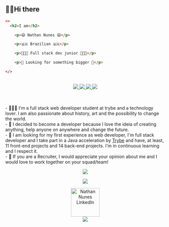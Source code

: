 ## 👋🏽Hi there

```html
<> 
  <h2>I am</h2>

    <p>😄 Nathan Nunes 😄</p>

    <p>🇧🇷 Brazilian 🇧🇷</p>

    <p>👨🏽‍💻 Full stack dev junior 👨🏽‍💻</p>

    <p>💭 Looking for something bigger 💭</p>

</>
```

<br />

<div style="max-width: 900px; margin: auto;" align="center">
  <a href="https://github.com/NunesNathan/alistar-reactjs">
    <img src="https://github-readme-stats.vercel.app/api/pin/?username=nunesnathan&repo=alistar-reactjs&show_owner=true&show_icons=true&title_color=6b92ab&icon_color=6b92ab&text_color=eee&bg_color=313131&card_width=21" >
  </a>
  <a href="https://github.com/NunesNathan/trivia-game">
    <img src="https://github-readme-stats.vercel.app/api/pin/?username=nunesnathan&repo=trivia-game&show_owner=true&show_icons=true&title_color=6b92ab&icon_color=6b92ab&text_color=eee&bg_color=313131&card_width=21" >
  </a>
  <a href="https://github.com/NunesNathan/SummerJob-DesafioPratico">
    <img src="https://github-readme-stats.vercel.app/api/pin/?username=nunesnathan&repo=SummerJob-DesafioPratico&show_owner=true&show_icons=true&title_color=6b92ab&icon_color=6b92ab&text_color=eee&bg_color=313131&card_width=21" >
  </a>
  <a href="https://github.com/NunesNathan/portifolio-web-react">
    <img src="https://github-readme-stats.vercel.app/api/pin/?username=nunesnathan&repo=portifolio-web-react&show_owner=true&show_icons=true&title_color=6b92ab&icon_color=6b92ab&text_color=eee&bg_color=313131&card_width=21" >
  </a>

</div>

<br />
<br />

<div>

  <p>- 👨🏽‍🦱 I'm a full stack web developer student at trybe and a technology lover. I am also passionate about history, art and the possibility to change the world.<br />
  - 💬 I decided to become a developer because I love the ideia of creating anything, help anyone on anywhere and change the future.<br />
  - 🌱 I am looking for my first experience as web developer, I'm full stack developer and I take part in a Java acceleration by <a href="https://www.betrybe.com/">Trybe</a> and have, at least, 11 front-end projects and 14 back-end projects. I'm in continuous learning and I respect it.<br />
  - 🔎 If you are a Recruiter, I would appreciate your opinion about me and I would love to work together on your squad/team!</p>
</div>

<p align="center">
  <img src="https://github-readme-stats.vercel.app/api?username=nunesnathan&cache_seconds=1800&count_private=true&show_icons=true&title_color=6b92ab&icon_color=6b92ab&text_color=eee&bg_color=313131">
</p>
<p align="center">
  <img src="https://github-readme-stats.vercel.app/api/top-langs/?username=nunesnathan&hide_langs_below=.25&title_color=6b92ab&text_color=eee&bg_color=313131&layout=compact">
</p>

<div align="center">
  <a href="https://www.linkedin.com/in/nathannunes-/">
    <img width="90px" align="center" alt="Nathan Nunes LinkedIn" src="https://www.glintinc.com/wp-content/uploads/2017/09/casestudy-linkedin-logo-grey.png" />
  </a>
</div>
<div align="center">
  <img src="https://komarev.com/ghpvc/?username=nunesnathan&color=313131">
</div>
